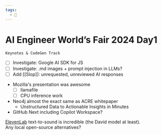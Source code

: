 ```yaml
---
tags:
  - 📓
---
```


# AI Engineer World’s Fair 2024 Day1
	Keynotes & CodeGen Track

- [ ] Investigate: Google AI SDK for JS
- [ ] Investigate: .md images + prompt injection in LLMs?
- [ ] Add [[Slop]]: unrequested, unreviewed AI responses
- Mozilla's presentation was awesome
	- [ ] llamafile
	- [ ] CPU inference work
- Neo4j almost the exact same as ACRE whitepaper
	- Unstructured Data to Actionable Insights in Minutes
- GitHub Next including Copilot Workspace?

[ElevenLab](https://elevenlabs.io/) text-to-sound is incredible (the David model at least).  
Any local open-source alternatives?  
